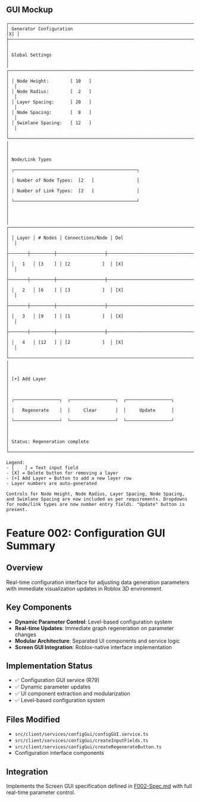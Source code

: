 ## GUI Mockup

```
┌──────────────────────────────────────────────────────────────────────────────┐
│ Generator Configuration                                                 [X] │
├──────────────────────────────────────────────────────────────────────────────┤
│                                                                              │
│ Global Settings                                                              │
│ ┌────────────────────────────────────────────────────────────────────────┐  │
│ │ Node Height:        [ 10   ]                                           │  │
│ │ Node Radius:        [  2   ]                                           │  │
│ │ Layer Spacing:      [ 20   ]                                           │  │
│ │ Node Spacing:       [  8   ]                                           │  │
│ │ Swimlane Spacing:   [ 12   ]                                           │  │
│ └────────────────────────────────────────────────────────────────────────┘  │
│                                                                              │
│ Node/Link Types                                                              │
│ ┌──────────────────────────────────────────────┐                             │
│ │ Number of Node Types:  [2   ]                │                             │
│ │ Number of Link Types:  [2   ]                │                             │
│ └──────────────────────────────────────────────┘                             │
│                                                                              │
│ ┌─────────────────────────────────────────────────────────────────────────┐  │
│ │ Layer │ # Nodes │ Connections/Node │ Del                              │  │
│ ├───────┼─────────┼──────────────────┼──────────────────────────────────┤  │
│ │   1   │ [3    ] │ [2            ]  │ [X]                              │  │
│ ├───────┼─────────┼──────────────────┼──────────────────────────────────┤  │
│ │   2   │ [6    ] │ [3            ]  │ [X]                              │  │
│ ├───────┼─────────┼──────────────────┼──────────────────────────────────┤  │
│ │   3   │ [9    ] │ [1            ]  │ [X]                              │  │
│ ├───────┼─────────┼──────────────────┼──────────────────────────────────┤  │
│ │   4   │ [12   ] │ [2            ]  │ [X]                              │  │
│ └─────────────────────────────────────────────────────────────────────────┘  │
│                                                                              │
│ [+] Add Layer                                                                │
│                                                                              │
│ ┌─────────────────┐  ┌─────────────────┐  ┌─────────────────┐                │
│ │   Regenerate    │  │     Clear       │  │     Update      │                │
│ └─────────────────┘  └─────────────────┘  └─────────────────┘                │
│                                                                              │
│ Status: Regeneration complete                                                │
└──────────────────────────────────────────────────────────────────────────────┘

Legend:
- [    ] = Text input field
- [X] = Delete button for removing a layer
- [+] Add Layer = Button to add a new layer row
- Layer numbers are auto-generated

Controls for Node Height, Node Radius, Layer Spacing, Node Spacing, and Swimlane Spacing are now included as per requirements. Dropdowns for node/link types are now number entry fields. "Update" button is present.
```

# Feature 002: Configuration GUI Summary

## Overview

Real-time configuration interface for adjusting data generation parameters with immediate visualization updates in Roblox 3D environment.

## Key Components

- **Dynamic Parameter Control**: Level-based configuration system
- **Real-time Updates**: Immediate graph regeneration on parameter changes
- **Modular Architecture**: Separated UI components and service logic
- **Screen GUI Integration**: Roblox-native interface implementation

## Implementation Status

- ✅ Configuration GUI service (R79)
- ✅ Dynamic parameter updates
- ✅ UI component extraction and modularization
- ✅ Level-based configuration system

## Files Modified

- `src/client/services/configGui/configGUI.service.ts`
- `src/client/services/configGui/createInputFields.ts`
- `src/client/services/configGui/createRegenerateButton.ts`
- Configuration interface components

## Integration

Implements the Screen GUI specification defined in [F002-Spec.md](F002-Spec.md) with full real-time parameter control.
